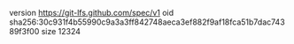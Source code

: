 version https://git-lfs.github.com/spec/v1
oid sha256:30c931f4b55990c9a3a3ff842748aeca3ef882f9af18fca51b7dac74389f3f00
size 12324
